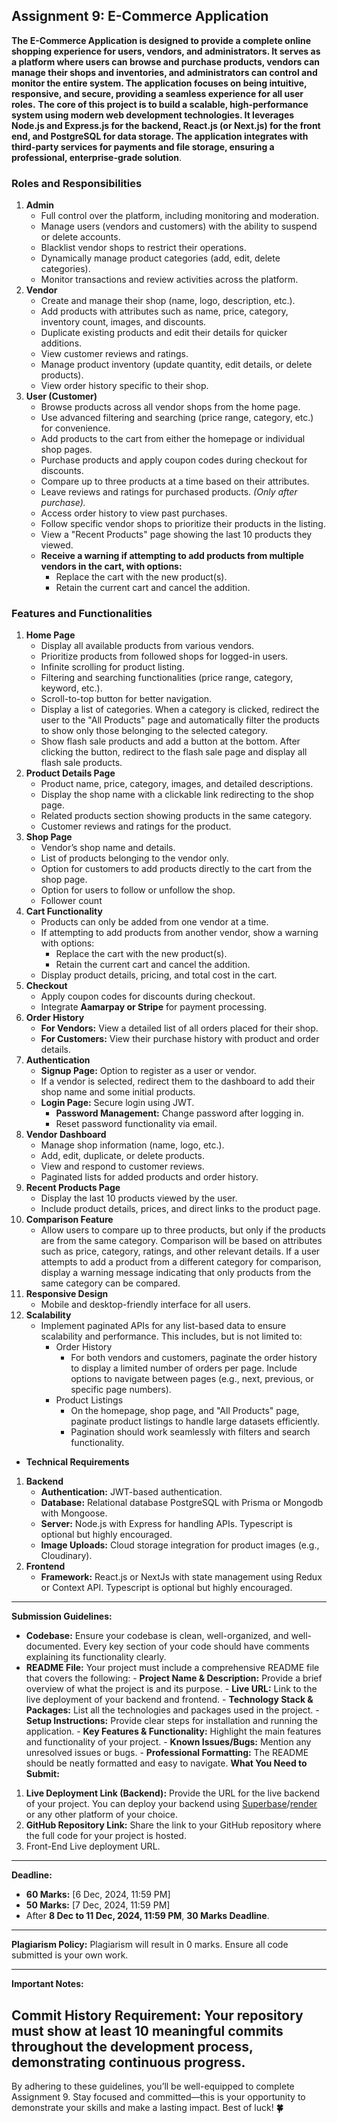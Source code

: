 ## Assignment 9: E-Commerce Application

**The E-Commerce Application is designed to provide a complete online shopping experience for users, vendors, and administrators. It serves as a platform where users can browse and purchase products, vendors can manage their shops and inventories, and administrators can control and monitor the entire system. The application focuses on being intuitive, responsive, and secure, providing a seamless experience for all user roles.**
**The core of this project is to build a scalable, high-performance system using modern web development technologies. It leverages Node.js and Express.js for the backend, React.js (or Next.js) for the front end, and PostgreSQL for data storage. The application integrates with third-party services for payments and file storage, ensuring a professional, enterprise-grade solution**.

### **Roles and Responsibilities**

1. **Admin**
   - Full control over the platform, including monitoring and moderation.
   - Manage users (vendors and customers) with the ability to suspend or delete accounts.
   - Blacklist vendor shops to restrict their operations.
   - Dynamically manage product categories (add, edit, delete categories).
   - Monitor transactions and review activities across the platform.
2. **Vendor**
   - Create and manage their shop (name, logo, description, etc.).
   - Add products with attributes such as name, price, category, inventory count, images, and discounts.
   - Duplicate existing products and edit their details for quicker additions.
   - View customer reviews and ratings.
   - Manage product inventory (update quantity, edit details, or delete products).
   - View order history specific to their shop.
3. **User (Customer)**
   - Browse products across all vendor shops from the home page.
   - Use advanced filtering and searching (price range, category, etc.) for convenience.
   - Add products to the cart from either the homepage or individual shop pages.
   - Purchase products and apply coupon codes during checkout for discounts.
   - Compare up to three products at a time based on their attributes.
   - Leave reviews and ratings for purchased products. _(Only after purchase)._
   - Access order history to view past purchases.
   - Follow specific vendor shops to prioritize their products in the listing.
   - View a "Recent Products" page showing the last 10 products they viewed.
   - **Receive a warning if attempting to add products from multiple vendors in the cart, with options:**
     - Replace the cart with the new product(s).
     - Retain the current cart and cancel the addition.

### **Features and Functionalities**

1. **Home Page**
   - Display all available products from various vendors.
   - Prioritize products from followed shops for logged-in users.
   - Infinite scrolling for product listing.
   - Filtering and searching functionalities (price range, category, keyword, etc.).
   - Scroll-to-top button for better navigation.
   - Display a list of categories. When a category is clicked, redirect the user to the "All Products" page and automatically filter the products to show only those belonging to the selected category.
   - Show flash sale products and add a button at the bottom. After clicking the button, redirect to the flash sale page and display all flash sale products.
2. **Product Details Page**
   - Product name, price, category, images, and detailed descriptions.
   - Display the shop name with a clickable link redirecting to the shop page.
   - Related products section showing products in the same category.
   - Customer reviews and ratings for the product.
3. **Shop Page**
   - Vendor’s shop name and details.
   - List of products belonging to the vendor only.
   - Option for customers to add products directly to the cart from the shop page.
   - Option for users to follow or unfollow the shop.
   - Follower count
4. **Cart Functionality**
   - Products can only be added from one vendor at a time.
   - If attempting to add products from another vendor, show a warning with options:
     - Replace the cart with the new product(s).
     - Retain the current cart and cancel the addition.
   - Display product details, pricing, and total cost in the cart.
5. **Checkout**
   - Apply coupon codes for discounts during checkout.
   - Integrate **Aamarpay or Stripe** for payment processing.
6. **Order History**
   - **For Vendors:** View a detailed list of all orders placed for their shop.
   - **For Customers:** View their purchase history with product and order details.
7. **Authentication**
   - **Signup Page:** Option to register as a user or vendor.
   - If a vendor is selected, redirect them to the dashboard to add their shop name and some initial products.
   - **Login Page:** Secure login using JWT.
     - **Password Management:** Change password after logging in.
     - Reset password functionality via email.
8. **Vendor Dashboard**
   - Manage shop information (name, logo, etc.).
   - Add, edit, duplicate, or delete products.
   - View and respond to customer reviews.
   - Paginated lists for added products and order history.
9. **Recent Products Page**
   - Display the last 10 products viewed by the user.
   - Include product details, prices, and direct links to the product page.
10. **Comparison Feature**
    - Allow users to compare up to three products, but only if the products are from the same category. Comparison will be based on attributes such as price, category, ratings, and other relevant details. If a user attempts to add a product from a different category for comparison, display a warning message indicating that only products from the same category can be compared.
11. **Responsive Design**
    - Mobile and desktop-friendly interface for all users.
12. **Scalability**
    - Implement paginated APIs for any list-based data to ensure scalability and performance. This includes, but is not limited to:
      - Order History
        - For both vendors and customers, paginate the order history to display a limited number of orders per page. Include options to navigate between pages (e.g., next, previous, or specific page numbers).
      - Product Listings
        - On the homepage, shop page, and "All Products" page, paginate product listings to handle large datasets efficiently.
        - Pagination should work seamlessly with filters and search functionality.

- **Technical Requirements**

1. **Backend**
   - **Authentication:** JWT-based authentication.
   - **Database:** Relational database PostgreSQL with Prisma or Mongodb with Mongoose.
   - **Server:** Node.js with Express for handling APIs. Typescript is optional but highly encouraged.
   - **Image Uploads:** Cloud storage integration for product images (e.g., Cloudinary).
2. **Frontend**
   - **Framework:** React.js or NextJs with state management using Redux or Context API. Typescript is optional but highly encouraged.

---

**Submission Guidelines:**

- **Codebase:** Ensure your codebase is clean, well-organized, and well-documented. Every key section of your code should have comments explaining its functionality clearly.
- **README File:** Your project must include a comprehensive README file that covers the following: - **Project Name & Description:** Provide a brief overview of what the project is and its purpose. - **Live URL:** Link to the live deployment of your backend and frontend. - **Technology Stack & Packages:** List all the technologies and packages used in the project. - **Setup Instructions:** Provide clear steps for installation and running the application. - **Key Features & Functionality:** Highlight the main features and functionality of your project. - **Known Issues/Bugs:** Mention any unresolved issues or bugs. - **Professional Formatting:** The README should be neatly formatted and easy to navigate.
  **What You Need to Submit:**

1. **Live Deployment Link (Backend):** Provide the URL for the live backend of your project. You can deploy your backend using [Superbase](https://www.supabase.com/)/[render](https://render.com/) or any other platform of your choice.
2. **GitHub Repository Link:** Share the link to your GitHub repository where the full code for your project is hosted.
3. Front-End Live deployment URL.

---

**Deadline:**

- **60 Marks:** [6 Dec, 2024, 11:59 PM]
- **50 Marks:** [7 Dec, 2024, 11:59 PM]
- After **8 Dec to 11 Dec, 2024, 11:59 PM**, **30 Marks Deadline**.

---

**Plagiarism Policy:**
Plagiarism will result in 0 marks. Ensure all code submitted is your own work.

---

**Important Notes:**

## **Commit History Requirement:** Your repository must show at least 10 meaningful commits throughout the development process, demonstrating continuous progress.

By adhering to these guidelines, you’ll be well-equipped to complete Assignment 9. Stay focused and committed—this is your opportunity to demonstrate your skills and make a lasting impact. Best of luck! **🍀**
